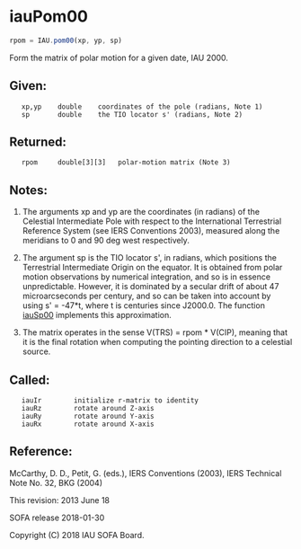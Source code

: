 # iauPom00

```js
rpom = IAU.pom00(xp, yp, sp)
```

Form the matrix of polar motion for a given date, IAU 2000.

## Given:
```
   xp,yp    double    coordinates of the pole (radians, Note 1)
   sp       double    the TIO locator s' (radians, Note 2)
```

## Returned:
```
   rpom     double[3][3]   polar-motion matrix (Note 3)
```

## Notes:

1) The arguments xp and yp are the coordinates (in radians) of the
   Celestial Intermediate Pole with respect to the International
   Terrestrial Reference System (see IERS Conventions 2003),
   measured along the meridians to 0 and 90 deg west respectively.

2) The argument sp is the TIO locator s', in radians, which
   positions the Terrestrial Intermediate Origin on the equator.  It
   is obtained from polar motion observations by numerical
   integration, and so is in essence unpredictable.  However, it is
   dominated by a secular drift of about 47 microarcseconds per
   century, and so can be taken into account by using s' = -47*t,
   where t is centuries since J2000.0.  The function [iauSp00][1]
   implements this approximation.

3) The matrix operates in the sense V(TRS) = rpom * V(CIP), meaning
   that it is the final rotation when computing the pointing
   direction to a celestial source.

## Called:
```
   iauIr        initialize r-matrix to identity
   iauRz        rotate around Z-axis
   iauRy        rotate around Y-axis
   iauRx        rotate around X-axis
```

## Reference:

   McCarthy, D. D., Petit, G. (eds.), IERS Conventions (2003),
   IERS Technical Note No. 32, BKG (2004)

This revision:  2013 June 18

SOFA release 2018-01-30

Copyright (C) 2018 IAU SOFA Board.

[1]: iau.sp00.md

